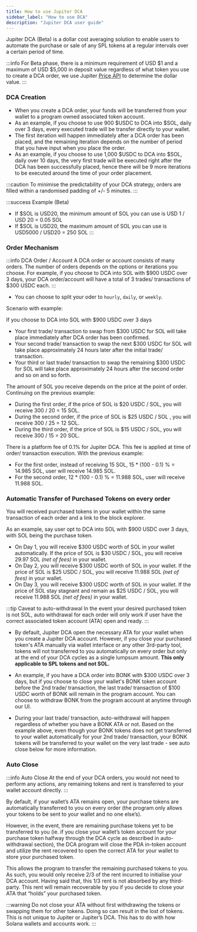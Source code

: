 ```yaml
---
title: How to use Jupiter DCA
sidebar_label: "How to use DCA"
description: "Jupiter DCA user guide"
---
```


Jupiter DCA (Beta) is a dollar cost averaging solution to enable users to automate the purchase or sale of any SPL tokens at a regular intervals over a certain period of time. 

:::info
For Beta phase, there is a minimum requirement of USD $1 and a maximum of USD $5,000 in deposit value regardless of what token you use to create a DCA order, we use Jupiter [Price API](/docs/2-apis/4-price-api) to determine the dollar value.
:::


### DCA Creation

- When you create a DCA order, your funds will be transferred from your wallet to a program owned associated token account. 
- As an example, if you choose to use 900 $USDC to DCA into $SOL, daily over 3 days, every executed trade will be transfer directly to your wallet.
- The first iteration will happen immediately after a DCA order has been placed, and the remaining iteration depends on the number of period that you have input when you place the order. 
- As an example, if you choose to use 1,000 $USDC to DCA into $SOL, daily over 10 days, the very first trade will be executed right after the DCA has been successfully placed, hence there will be 9 more iterations to be executed around the time of your order placement. 

:::caution
To minimise the predictability of your DCA strategy, orders are filled within a randomised padding of +/- 5 minutes.
:::

:::success Example (Beta)
- If $SOL is USD20, the minimum amount of SOL you can use is USD 1 / USD 20 = 0.05 SOL
- If $SOL is USD20, the maximum amount of SOL you can use is USD5000 / USD20 = 250 SOL
:::

### Order Mechanism

:::info DCA Order / Account
A DCA order or account consists of many orders. The number of orders depends on the options or iterations you choose. For example, if you choose to DCA into SOL with $900 USDC over 3 days, your DCA order/account will have a total of 3 trades/ transactions of $300 USDC each.
:::

- You can choose to split your oder to `hourly`, `daily`, or `weekly`.

Scenario with example:

If you choose to DCA into SOL with $900 USDC over 3 days
- Your first trade/ transaction to swap from $300 USDC for SOL will take place immediately after DCA order has been confirmed. 
- Your second trade/ transaction to swap the next $300 USDC for SOL will take place approximately 24 hours later after the initial trade/ transaction. 
- Your third or last trade/ transaction to swap the remaining $300 USDC for SOL will take place approximately 24 hours after the second order and so on and so forth.

The amount of SOL you receive depends on the price at the point of order. 
Continuing on the previous example:
- During the first order, if the price of SOL is $20 USDC / SOL, you will receive 300 / 20 = 15 SOL.
- During the second order, if the price of SOL is $25 USDC / SOL , you will receive 300 / 25 = 12 SOL.
- During the third order, if the price of SOL is $15 USDC / SOL, you will receive 300 / 15 = 20 SOL.

There is a platform fee of 0.1% for Jupiter DCA. This fee is applied at time of order/ transaction execution. 
With the previous example:
- For the first order, instead of receiving 15 SOL, 15 * (100 - 0.1) % = 14.985 SOL, user will receive 14.985 SOL.
- For the second order, 12 * (100 - 0.1) % = 11.988 SOL, user will receive 11.988 SOL.


### Automatic Transfer of Purchased Tokens on every order

You will received purchased tokens in your wallet within the same transaction of each order and a link to the block explorer. 

As an example, say user opt to DCA into SOL with $900 USDC over 3 days, with SOL being the purchase token. 

- On Day 1, you will receive $300 USDC worth of SOL in your wallet automatically. If the price of SOL is $30 USDC / SOL, you will receive 29.97 SOL *(net of fees)* in your wallet.
- On Day 2, you will receive $300 USDC worth of SOL in your wallet. If the price of SOL is $25 USDC / SOL, you will receive 11.988 SOL *(net of fees)* in your wallet. 
- On Day 3, you will receive $300 USDC worth of SOL in your wallet. If the price of SOL stay stagnant and remain as $25 USDC / SOL, you will receive 11.988 SOL *(net of fees)* in your wallet.

:::tip Caveat to auto-withdrawal
In the event your desired purchased token is not SOL, auto withdrawal for each order will only work if user have the correct associated token account (ATA) open and ready.
:::

- By default, Jupiter DCA open the necessary ATA for your wallet when you create a Jupiter DCA account. However, if you close your purchased token's ATA manually via wallet interface or any other 3rd-party tool, tokens will not transferred to you automatically on every order but only at the end of your DCA cycles as a single lumpsum amount. **This only applicable to SPL tokens and not SOL.**

- An example, if you have a DCA order into BONK with $300 USDC over 3 days, but if you choose to close your wallet's BONK token account before the 2nd trade/ transaction, the last trade/ transaction of $100 USDC worth of BONK will remain in the program account. You can choose to withdraw BONK from the program account at anytime through our UI.

- During your last trade/ transaction, auto-withdrawal will happen regardless of whether you have a BONK ATA or not. Based on the example above, even though your BONK tokens does not get transferred to your wallet automatically for your 2nd trade/ transaction, your BONK tokens will be transferred to your wallet on the very last trade - see auto close below for more information.

### Auto Close

:::info Auto Close
At the end of your DCA orders, you would not need to perform any actions, any remaining tokens and rent is transferred to your wallet account directly.
:::

By default, if your wallet’s ATA remains open, your purchase tokens are automatically transferred to you on every order (the program only allows your tokens to be sent to your wallet and no one else’s). 

However, in the event, there are remaining purchase tokens yet to be transferred to you (ie. if you close your wallet’s token account for your purchase token halfway through the DCA cycle as described in auto-withdrawal section), the DCA program will close the PDA in-token account and utilize the rent recovered to open the correct ATA for your wallet to store your purchased token. 

This allows the program to transfer the remaining purchased tokens to you. As such, you would only receive 2/3 of the rent incurred to initialise your DCA account. Having said that, this 1/3 rent is not absorbed by any third-party. This rent will remain recoverable by you if you decide to close your ATA that “holds” your purchased token. 

:::warning 
Do not close your ATA without first withdrawing the tokens or swapping them for other tokens. Doing so can result in the lost of tokens. This is not unique to Jupiter or Jupiter’s DCA. This has to do with how Solana wallets and accounts work.
:::
